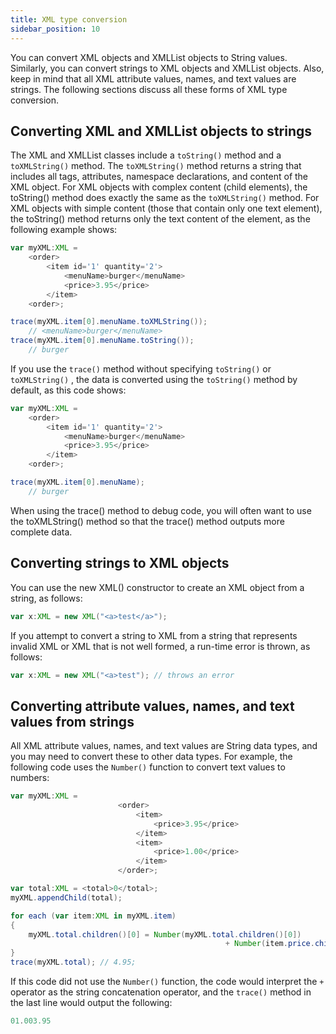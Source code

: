 ```yaml
---
title: XML type conversion
sidebar_position: 10
---
```


You can convert XML objects and XMLList objects to String values. Similarly, you can convert strings to XML objects and XMLList objects. Also, keep in mind that all XML attribute values, names, and text values are strings. The following sections discuss all these forms of XML type conversion.

## Converting XML and XMLList objects to strings

The XML and XMLList classes include a `toString()` method and a `toXMLString()` method. The `toXMLString()` method returns a string that includes all tags, attributes, namespace declarations, and content of the XML object. For XML objects with complex content (child elements), the toString() method does exactly the same as the `toXMLString()` method. For XML objects with simple content (those that contain only one text element), the toString() method returns only the text content of the element, as the following example shows:

```actionscript
var myXML:XML =
    <order>
        <item id='1' quantity='2'>
            <menuName>burger</menuName>
            <price>3.95</price>
        </item>
    <order>;

trace(myXML.item[0].menuName.toXMLString());
    // <menuName>burger</menuName>
trace(myXML.item[0].menuName.toString());
    // burger
```

If you use the `trace()` method without specifying `toString()` or `toXMLString()` , the data is converted using the `toString()` method by default, as this code shows:

```actionscript
var myXML:XML =
    <order>
        <item id='1' quantity='2'>
            <menuName>burger</menuName>
            <price>3.95</price>
        </item>
    <order>;

trace(myXML.item[0].menuName);
    // burger
```

When using the trace() method to debug code, you will often want to use the toXMLString() method so that the trace() method outputs more complete data.

## Converting strings to XML objects

You can use the new XML() constructor to create an XML object from a string, as follows:

```actionscript
var x:XML = new XML("<a>test</a>");
```

If you attempt to convert a string to XML from a string that represents invalid XML or XML that is not well formed, a run-time error is thrown, as follows:

```actionscript
var x:XML = new XML("<a>test"); // throws an error
```

## Converting attribute values, names, and text values from strings

All XML attribute values, names, and text values are String data types, and you may need to convert these to other data types. For example, the following code uses the `Number()` function to convert text values to numbers:

```actionscript
var myXML:XML =
                        <order>
                            <item>
                                <price>3.95</price>
                            </item>
                            <item>
                                <price>1.00</price>
                            </item>
                        </order>;

var total:XML = <total>0</total>;
myXML.appendChild(total);

for each (var item:XML in myXML.item)
{
    myXML.total.children()[0] = Number(myXML.total.children()[0])
                                                + Number(item.price.children()[0]);
}
trace(myXML.total); // 4.95;
```

If this code did not use the `Number()` function, the code would interpret the `+` operator as the string concatenation operator, and the `trace()` method in the last line would output the following:

```actionscript
01.003.95
```
